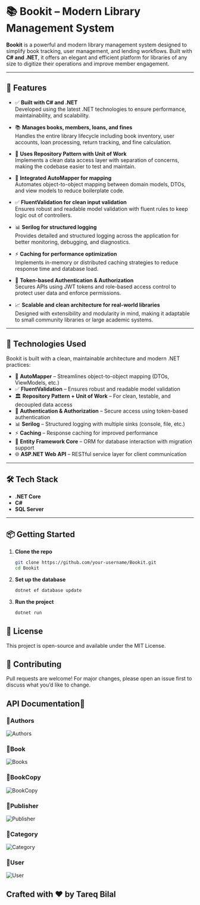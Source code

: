 # 📚 Bookit – Modern Library Management System

**Bookit** is a powerful and modern library management system designed to simplify book tracking, user management, and lending workflows. Built with **C# and .NET**, it offers an elegant and efficient platform for libraries of any size to digitize their operations and improve member engagement.

---

## 🚀 Features

- ✅ **Built with C# and .NET**  
  Developed using the latest .NET technologies to ensure performance, maintainability, and scalability.

- 📚 **Manages books, members, loans, and fines**  
  Handles the entire library lifecycle including book inventory, user accounts, loan processing, return tracking, and fine calculation.

- 🧩 **Uses Repository Pattern with Unit of Work**  
  Implements a clean data access layer with separation of concerns, making the codebase easier to test and maintain.

- 🔄 **Integrated AutoMapper for mapping**  
  Automates object-to-object mapping between domain models, DTOs, and view models to reduce boilerplate code.

- ✅ **FluentValidation for clean input validation**  
  Ensures robust and readable model validation with fluent rules to keep logic out of controllers.

- 📊 **Serilog for structured logging**  
  Provides detailed and structured logging across the application for better monitoring, debugging, and diagnostics.

- ⚡ **Caching for performance optimization**  
  Implements in-memory or distributed caching strategies to reduce response time and database load.

- 🔐 **Token-based Authentication & Authorization**  
  Secures APIs using JWT tokens and role-based access control to protect user data and enforce permissions.

- 📈 **Scalable and clean architecture for real-world libraries**  
  Designed with extensibility and modularity in mind, making it adaptable to small community libraries or large academic systems.


---

## 🧠 Technologies Used

Bookit is built with a clean, maintainable architecture and modern .NET practices:

- 🔄 **AutoMapper** – Streamlines object-to-object mapping (DTOs, ViewModels, etc.)
- ✅ **FluentValidation** – Ensures robust and readable model validation
- 🏛 **Repository Pattern + Unit of Work** – For clean, testable, and decoupled data access
- 🔐 **Authentication & Authorization** – Secure access using token-based authentication
- 📊 **Serilog** – Structured logging with multiple sinks (console, file, etc.)
- ⚡ **Caching** – Response caching for improved performance
- 🧪 **Entity Framework Core** – ORM for database interaction with migration support
- 🌐 **ASP.NET Web API** – RESTful service layer for client communication

---

## 🛠️ Tech Stack

- **.NET Core**
- **C#**
- **SQL Server**

---

## 📦 Getting Started

1. **Clone the repo**
   
   ```bash
   git clone https://github.com/your-username/Bookit.git
   cd Bookit

3. **Set up the database**
   
   ```bash
   dotnet ef database update

5. **Run the project**
   
   ```bash
   dotnet run

## 📄 License
This project is open-source and available under the MIT License.

## 🙌 Contributing
Pull requests are welcome! For major changes, please open an issue first to discuss what you’d like to change.

## API Documentation📜

### 🔹Authors

![Authors](https://github.com/user-attachments/assets/753d466e-6766-4411-bffc-591308e9f9f2)

### 🔹Book

![Books](https://github.com/user-attachments/assets/612cfa7b-d18b-4fe0-9fd2-9cb09892d029)

### 🔹BookCopy

![BookCopy](https://github.com/user-attachments/assets/8daa91b8-c884-4ed1-bc06-8c99d50b5261)

### 🔹Publisher

![Publisher](https://github.com/user-attachments/assets/3c552660-7cef-450f-ac15-1e067e125eb9)

### 🔹Category

![Category](https://github.com/user-attachments/assets/cdfa21f9-a6c7-4372-b115-db840c36acc4)

### 🔹User

![User](https://github.com/user-attachments/assets/45b0dbda-dc15-42ed-8d62-d90f3857aa55)


## Crafted with ❤️ by Tareq Bilal
